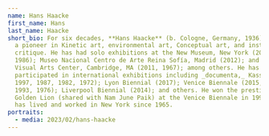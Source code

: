 ```yaml
---
name: Hans Haacke
first_name: Hans
last_name: Haacke
short_bio: For six decades, **Hans Haacke** (b. Cologne, Germany, 1936) has been
  a pioneer in Kinetic art, environmental art, Conceptual art, and institutional
  critique. He has had solo exhibitions at the New Museum, New York (2019,
  1986); Museo Nacional Centro de Arte Reina Sofía, Madrid (2012); and MIT List
  Visual Arts Center, Cambridge, MA (2011, 1967); among others. He has
  participated in international exhibitions including _documenta,_ Kassel (2017,
  1997, 1987, 1982, 1972); Lyon Biennial (2017); Venice Biennale (2015, 2009,
  1993, 1976); Liverpool Biennial (2014); and others. He won the prestigious
  Golden Lion (shared with Nam June Paik) at the Venice Biennale in 1993. Haacke
  has lived and worked in New York since 1965.
portraits:
  - media: 2023/02/hans-haacke
---
```

